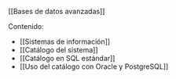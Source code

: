  [[Bases de datos avanzadas]]

Contenido:
+ [[Sistemas de información]]
+ [[Catálogo del sistema]]
+ [[Catálogo en SQL estándar]]
+ [[Uso del catálogo con Oracle y PostgreSQL]]